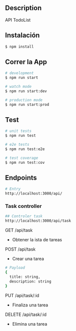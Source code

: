 ## Description
API TodoList

## Instalación

```bash
$ npm install
```

## Correr la App

```bash
# development
$ npm run start

# watch mode
$ npm run start:dev

# production mode
$ npm run start:prod
```

## Test

```bash
# unit tests
$ npm run test

# e2e tests
$ npm run test:e2e

# test coverage
$ npm run test:cov
```


## Endpoints

```bash
# Entry
http://localhost:3000/api/
```

### Task controller
```bash
## Controler task
http://localhost:3000/api/task
```

GET /api/task
- Obtener la ista de tareas

POST /api/task
* Crear una tarea
```bash
# Payload
{
  title: string,
  description: string
}
```

PUT /api/task/:id
* Finaliza una tarea

DELETE /api/task/:id
* Elimina una tarea